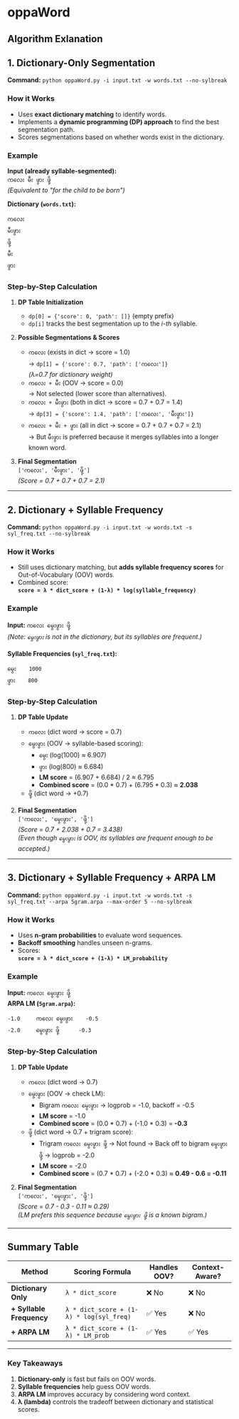 # oppaWord
## Algorithm Exlanation

## **1. Dictionary-Only Segmentation**
**Command:** `python oppaWord.py -i input.txt -w words.txt --no-sylbreak`

### **How it Works**
- Uses **exact dictionary matching** to identify words.
- Implements a **dynamic programming (DP) approach** to find the best segmentation path.
- Scores segmentations based on whether words exist in the dictionary.

### **Example**
**Input (already syllable-segmented):**  
`ကလေး မီး ဖွား ဖို့`  
*(Equivalent to "for the child to be born")*

**Dictionary (`words.txt`):**  
```
ကလေး
မီးဖွား
ဖို့
မီး
ဖွား
```

### **Step-by-Step Calculation**
1. **DP Table Initialization**
   - `dp[0] = {'score': 0, 'path': []}` (empty prefix)
   - `dp[i]` tracks the best segmentation up to the *i-th* syllable.

2. **Possible Segmentations & Scores**
   - `ကလေး` (exists in dict → score = 1.0)  
     → `dp[1] = {'score': 0.7, 'path': ['ကလေး']}`  
     *(λ=0.7 for dictionary weight)*
   - `ကလေး + မီး` (OOV → score = 0.0)  
     → Not selected (lower score than alternatives).
   - `ကလေး + မီးဖွား` (both in dict → score = 0.7 + 0.7 = 1.4)  
     → `dp[3] = {'score': 1.4, 'path': ['ကလေး', 'မီးဖွား']}`
   - `ကလေး + မီး + ဖွား` (all in dict → score = 0.7 + 0.7 + 0.7 = 2.1)  
     → But `မီးဖွား` is preferred because it merges syllables into a longer known word.

3. **Final Segmentation**  
   `['ကလေး', 'မီးဖွား', 'ဖို့']`  
   *(Score = 0.7 + 0.7 + 0.7 = 2.1)*

---

## **2. Dictionary + Syllable Frequency**
**Command:** `python oppaWord.py -i input.txt -w words.txt -s syl_freq.txt --no-sylbreak`

### **How it Works**
- Still uses dictionary matching, but **adds syllable frequency scores** for Out-of-Vocabulary (OOV) words.
- Combined score:  
  **`score = λ * dict_score + (1-λ) * log(syllable_frequency)`**

### **Example**
**Input:** `ကလေး မွေးဖွား ဖို့`  
*(Note: `မွေးဖွား` is not in the dictionary, but its syllables are frequent.)*

**Syllable Frequencies (`syl_freq.txt`):**  
```
မွေး    1000
ဖွား    800
```

### **Step-by-Step Calculation**
1. **DP Table Update**
   - `ကလေး` (dict word → score = 0.7)
   - `မွေးဖွား` (OOV → syllable-based scoring):
     - `မွေး` (log(1000) ≈ 6.907)  
     - `ဖွား` (log(800) ≈ 6.684)  
     - **LM score** = (6.907 + 6.684) / 2 ≈ 6.795  
     - **Combined score** = (0.0 * 0.7) + (6.795 * 0.3) ≈ **2.038**
   - `ဖို့` (dict word → +0.7)

2. **Final Segmentation**  
   `['ကလေး', 'မွေးဖွား', 'ဖို့']`  
   *(Score = 0.7 + 2.038 + 0.7 = 3.438)*  
   *(Even though `မွေးဖွား` is OOV, its syllables are frequent enough to be accepted.)*

---

## **3. Dictionary + Syllable Frequency + ARPA LM**
**Command:** `python oppaWord.py -i input.txt -w words.txt -s syl_freq.txt --arpa 5gram.arpa --max-order 5 --no-sylbreak`

### **How it Works**
- Uses **n-gram probabilities** to evaluate word sequences.
- **Backoff smoothing** handles unseen n-grams.
- Scores:  
  **`score = λ * dict_score + (1-λ) * LM_probability`**

### **Example**
**Input:** `ကလေး မွေးဖွား ဖို့`  
**ARPA LM (`5gram.arpa`):**  
```
-1.0     ကလေး မွေးဖွား    -0.5
-2.0     မွေးဖွား ဖို့      -0.3
```

### **Step-by-Step Calculation**
1. **DP Table Update**
   - `ကလေး` (dict word → 0.7)
   - `မွေးဖွား` (OOV → check LM):
     - Bigram `ကလေး မွေးဖွား` → logprob = -1.0, backoff = -0.5  
     - **LM score** = -1.0  
     - **Combined score** = (0.0 * 0.7) + (-1.0 * 0.3) = **-0.3**
   - `ဖို့` (dict word → 0.7 + trigram score):
     - Trigram `ကလေး မွေးဖွား ဖို့` → Not found → Back off to bigram `မွေးဖွား ဖို့` → logprob = -2.0  
     - **LM score** = -2.0  
     - **Combined score** = (0.7 * 0.7) + (-2.0 * 0.3) ≈ **0.49 - 0.6 = -0.11**

2. **Final Segmentation**  
   `['ကလေး', 'မွေးဖွား', 'ဖို့']`  
   *(Score = 0.7 - 0.3 - 0.11 ≈ 0.29)*  
   *(LM prefers this sequence because `မွေးဖွား ဖို့` is a known bigram.)*

---

## **Summary Table**
| Method                     | Scoring Formula                          | Handles OOV? | Context-Aware? |
|----------------------------|------------------------------------------|--------------|----------------|
| **Dictionary Only**        | `λ * dict_score`                         | ❌ No        | ❌ No          |
| **+ Syllable Frequency**   | `λ * dict_score + (1-λ) * log(syl_freq)` | ✅ Yes       | ❌ No          |
| **+ ARPA LM**              | `λ * dict_score + (1-λ) * LM_prob`       | ✅ Yes       | ✅ Yes         |

---

### **Key Takeaways**
1. **Dictionary-only** is fast but fails on OOV words.
2. **Syllable frequencies** help guess OOV words.
3. **ARPA LM** improves accuracy by considering word context.
4. **λ (lambda)** controls the tradeoff between dictionary and statistical scores.

